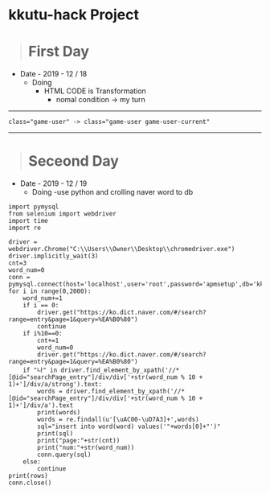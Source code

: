 # kkutu-hack Project

> # First Day

- Date - 2019 - 12 / 18
  - Doing 
    - HTML CODE is Transformation
      - nomal condition -> my turn
- - - 

    class="game-user" -> class="game-user game-user-current"

- - - 

> # Seceond Day

- Date - 2019 - 12 / 19
  - Doing
    -use python and crolling naver word to db
```
import pymysql
from selenium import webdriver
import time
import re

driver = webdriver.Chrome("C:\\Users\\Owner\\Desktop\\chromedriver.exe")
driver.implicitly_wait(3)
cnt=3
word_num=0
conn = pymysql.connect(host='localhost',user='root',password='apmsetup',db='kkutu',charset='utf8')
for i in range(0,2000):
    word_num+=1
    if i == 0:
        driver.get("https://ko.dict.naver.com/#/search?range=entry&page=1&query=%EA%B0%80")
        continue
    if i%10==0:
        cnt+=1
        word_num=0
        driver.get("https://ko.dict.naver.com/#/search?range=entry&page=1&query=%EA%B0%80")
    if "나" in driver.find_element_by_xpath('//*[@id="searchPage_entry"]/div/div['+str(word_num % 10 + 1)+']/div/a/strong').text:
        words = driver.find_element_by_xpath('//*[@id="searchPage_entry"]/div/div['+str(word_num % 10 + 1)+']/div/a').text
        print(words)
        words = re.findall(u'[\uAC00-\uD7A3]+',words)
        sql="insert into word(word) values('"+words[0]+"')"
        print(sql)
        print("page:"+str(cnt))
        print("num:"+str(word_num))
        conn.query(sql)
    else:
        continue
print(rows)
conn.close()

```
